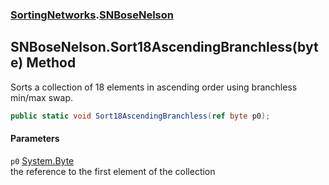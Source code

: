 ### [SortingNetworks](SortingNetworks.md 'SortingNetworks').[SNBoseNelson](SortingNetworks_SNBoseNelson.md 'SortingNetworks.SNBoseNelson')
## SNBoseNelson.Sort18AscendingBranchless(byte) Method
Sorts a collection of 18 elements in ascending order using branchless min/max swap.  
```csharp
public static void Sort18AscendingBranchless(ref byte p0);
```
#### Parameters
<a name='SortingNetworks_SNBoseNelson_Sort18AscendingBranchless(byte)_p0'></a>
`p0` [System.Byte](https://docs.microsoft.com/en-us/dotnet/api/System.Byte 'System.Byte')  
the reference to the first element of the collection
  
